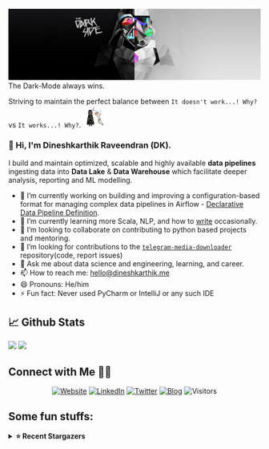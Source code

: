 ![](https://github.com/Dineshkarthik/Dineshkarthik/blob/master/assets/cover.jpg)
The Dark-Mode always wins.

Striving to maintain the perfect balance between `It doesn't work...! Why?` vs `It works...! Why?`. <img src="https://github.com/Dineshkarthik/Dineshkarthik/blob/master/assets/starwars_fight.gif" width="50">


### 👋 Hi, I'm Dineshkarthik Raveendran (DK).

I build and maintain optimized, scalable and highly available **data pipelines** ingesting data into **Data Lake** & **Data Warehouse** which facilitate deeper analysis, reporting and ML modelling.


- 🔭 I’m currently working on building and improving a configuration-based format for managing complex data pipelines in Airflow - [Declarative Data Pipeline Definition](https://www.thoughtworks.com/de/radar/techniques?blipid=202005084).
- 🌱 I’m currently learning more Scala, NLP, and how to [write](https://medium.com/@dineshkarthik.r) occasionally.
- 👯 I’m looking to collaborate on contributing to python based projects and mentoring.
- 🤔 I’m looking for contributions to the [`telegram-media-downloader`](https://github.com/Dineshkarthik/telegram_media_downloader) repository(code, report issues) 
- 💬 Ask me about data science and engineering, learning, and career.
- 📫 How to reach me: [hello@dineshkarthik.me](mailto:hello@dineshkarthik.me)
- 😄 Pronouns: He/him
- ⚡ Fun fact: Never used PyCharm or IntelliJ or any such IDE

## 📈 Github Stats
<img height="180em" src="https://github-readme-stats.vercel.app/api?username=Dineshkarthik&show_icons=true&hide_border=true&&count_private=true&include_all_commits=true" />
<img height="180em" src="https://github-readme-streak-stats.herokuapp.com/?user=Dineshkarthik&hide_border=true" />
  
## Connect with Me 🤝🏻

<p align="center">
<a href="https://dineshkarthik.me"><img alt="Website" src="https://img.shields.io/badge/Website-dineshkarthik.me-blue?style=flat&logo=google-chrome"></a>
<a href="https://www.linkedin.com/in/dineshkarthik-r/"><img alt="LinkedIn" src="https://img.shields.io/badge/LinkedIN-Dineshkarthik%20Raveendran-blue?style=flat&logo=linkedin"></a>
<a href="https://twitter.com/Dineshkarthik_R"><img alt="Twitter" src="https://img.shields.io/badge/Twitter-Dineshkarthik%20R-blue?style=flat&logo=twitter"></a>
<a href="https://medium.com/@dineshkarthik.r"><img alt="Blog" src="https://img.shields.io/badge/Medium-Dineshkarthik%20Raveendran-blue?style=flat&logo=medium"></a>
<img alt="Visitors" src="https://visitor-badge.laobi.icu/badge?page_id=Dineshkarthik">
</p>


## Some fun stuffs:

<details>
  <summary><b>⭐ Recent Stargazers</b></summary>
  <table cellspacing="0" cellpadding="0" style="border: none;">
    <tbody cellspacing="0" cellpadding="0" style="border: none;">
      <tr style="border: none;">
        <td style="border: none">
          <a href="https://github.com/changoal">
            <img
              style="border-radius: 50%;"
              align="left"
              src="https://avatars.githubusercontent.com/u/15120286?u=66de7b183086644c29ef937ecfcaf5a4009ddca1&v=4"
              width="96"
              height="65"
            />
          </a>
        </td>
        <td style="border: none">
          <div>
            <a href="https://github.com/changoal">changoal</a> 
            starred <a href="https://github.com/Dineshkarthik/telegram_media_downloader">telegram_media_downloader</a>
          </div>
          <div>
            User Bio: android  python
          </div>
        </td>
      </tr>
      <tr style="border: none;">
        <td style="border: none">
          <a href="https://github.com/trijuhari">
            <img
              style="border-radius: 50%;"
              align="left"
              src="https://avatars.githubusercontent.com/u/16972161?u=7599595c65016baba68cc4749bddd7d7906736ec&v=4"
              width="96"
              height="65"
            />
          </a>
        </td>
        <td style="border: none">
          <div>
            <a href="https://github.com/trijuhari">trijuhari</a> 
            starred <a href="https://github.com/Dineshkarthik/codility-training">codility-training</a>
          </div>
          <div>
            User Bio:  nothing is imposibble
          </div>
        </td>
      </tr>
      <tr style="border: none;">
        <td style="border: none">
          <a href="https://github.com/lyz131410">
            <img
              style="border-radius: 50%;"
              align="left"
              src="https://avatars.githubusercontent.com/u/104873845?v=4"
              width="96"
              height="65"
            />
          </a>
        </td>
        <td style="border: none">
          <div>
            <a href="https://github.com/lyz131410">lyz131410</a> 
            starred <a href="https://github.com/Dineshkarthik/telegram_media_downloader">telegram_media_downloader</a>
          </div>
          <div>
            User Bio: Nothing to 👀 here , no bio...!!
          </div>
        </td>
      </tr>
      <tr style="border: none;">
        <td style="border: none">
          <a href="https://github.com/MohammadReza0723">
            <img
              style="border-radius: 50%;"
              align="left"
              src="https://avatars.githubusercontent.com/u/45101622?v=4"
              width="96"
              height="65"
            />
          </a>
        </td>
        <td style="border: none">
          <div>
            <a href="https://github.com/MohammadReza0723">MohammadReza0723</a> 
            starred <a href="https://github.com/Dineshkarthik/telegram_media_downloader">telegram_media_downloader</a>
          </div>
          <div>
            User Bio: Nothing to 👀 here , no bio...!!
          </div>
        </td>
      </tr>
      <tr style="border: none;">
        <td style="border: none">
          <a href="https://github.com/Annihilatexv">
            <img
              style="border-radius: 50%;"
              align="left"
              src="https://avatars.githubusercontent.com/u/88979222?u=6c9b9eca0076b4e598badad458d987eb546f6f5d&v=4"
              width="96"
              height="65"
            />
          </a>
        </td>
        <td style="border: none">
          <div>
            <a href="https://github.com/Annihilatexv">Annihilatexv</a> 
            starred <a href="https://github.com/Dineshkarthik/telegram_media_downloader">telegram_media_downloader</a>
          </div>
          <div>
            User Bio: Nothing to 👀 here , no bio...!!
          </div>
        </td>
      </tr>
      <tr style="border: none;">
        <td style="border: none">
          <a href="https://github.com/Rosysakura">
            <img
              style="border-radius: 50%;"
              align="left"
              src="https://avatars.githubusercontent.com/u/110070303?u=773addfa89b25cbd5b1de74ba963b9391ae86290&v=4"
              width="96"
              height="65"
            />
          </a>
        </td>
        <td style="border: none">
          <div>
            <a href="https://github.com/Rosysakura">V4nil1a</a> 
            starred <a href="https://github.com/Dineshkarthik/telegram_media_downloader">telegram_media_downloader</a>
          </div>
          <div>
            User Bio: NJUPT/软件工程
          </div>
        </td>
      </tr>
      <tr style="border: none;">
        <td style="border: none">
          <a href="https://github.com/samadi307">
            <img
              style="border-radius: 50%;"
              align="left"
              src="https://avatars.githubusercontent.com/u/53188622?u=4fb1126e8c03e5fb88532f8833b77010951510f7&v=4"
              width="96"
              height="65"
            />
          </a>
        </td>
        <td style="border: none">
          <div>
            <a href="https://github.com/samadi307">Abdessamad Naoui</a> 
            starred <a href="https://github.com/Dineshkarthik/telegram_media_downloader">telegram_media_downloader</a>
          </div>
          <div>
            User Bio: www.facebook.com/samadi307
          </div>
        </td>
      </tr>
      <tr style="border: none;">
        <td style="border: none">
          <a href="https://github.com/zhonghanwen">
            <img
              style="border-radius: 50%;"
              align="left"
              src="https://avatars.githubusercontent.com/u/12220537?u=b0c345ecc65c7f76e5fede06d8cfe4898dee0744&v=4"
              width="96"
              height="65"
            />
          </a>
        </td>
        <td style="border: none">
          <div>
            <a href="https://github.com/zhonghanwen">Hongwen1001</a> 
            starred <a href="https://github.com/Dineshkarthik/telegram_media_downloader">telegram_media_downloader</a>
          </div>
          <div>
            User Bio: Android engineer
          </div>
        </td>
      </tr>
      <tr style="border: none;">
        <td style="border: none">
          <a href="https://github.com/mcxiaoke">
            <img
              style="border-radius: 50%;"
              align="left"
              src="https://avatars.githubusercontent.com/u/464330?u=12f0385373de8b764a1ab05d0a37f9a6a4221ed4&v=4"
              width="96"
              height="65"
            />
          </a>
        </td>
        <td style="border: none">
          <div>
            <a href="https://github.com/mcxiaoke">Hello World</a> 
            starred <a href="https://github.com/Dineshkarthik/telegram_media_downloader">telegram_media_downloader</a>
          </div>
          <div>
            User Bio: Hello, World!
          </div>
        </td>
      </tr>
      <tr style="border: none;">
        <td style="border: none">
          <a href="https://github.com/moreorlessdard">
            <img
              style="border-radius: 50%;"
              align="left"
              src="https://avatars.githubusercontent.com/u/138790410?v=4"
              width="96"
              height="65"
            />
          </a>
        </td>
        <td style="border: none">
          <div>
            <a href="https://github.com/moreorlessdard">moreorlessdard</a> 
            starred <a href="https://github.com/Dineshkarthik/telegram_media_downloader">telegram_media_downloader</a>
          </div>
          <div>
            User Bio: Nothing to 👀 here , no bio...!!
          </div>
        </td>
      </tr>
      </tbody>
  </table>
</details>